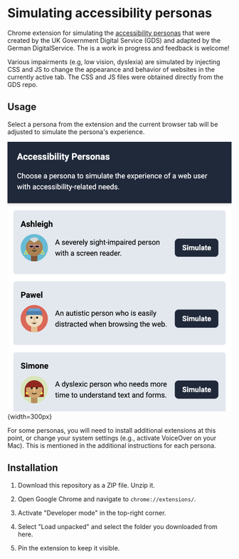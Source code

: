 # Simulating accessibility personas
Chrome extension for simulating the [accessibility personas](https://github.com/alphagov/accessibility-personas) that were created by the UK Government Digital Service (GDS) and adapted by the German DigitalService. The is a work in progress and feedback is welcome!

Various impairments (e.g, low vision, dyslexia) are simulated by injecting CSS and JS to change the appearance and behavior of websites in the currently active tab. The CSS and JS files were obtained directly from the GDS repo.


## Usage
Select a persona from the extension and the current browser tab will be adjusted to simulate the persona's experience.

![Screenshot of the extension](images/screenshot.png){width=300px}

For some personas, you will need to install additional extensions at this point, or change your system settings (e.g., activate VoiceOver on your Mac). This is mentioned in the additional instructions for each persona.


## Installation

1. Download this repository as a ZIP file. Unzip it.

2. Open Google Chrome and navigate to `chrome://extensions/`.

3. Activate "Developer mode" in the top-right corner.

4. Select "Load unpacked" and select the folder you downloaded from here.

5. Pin the extension to keep it visible. 

